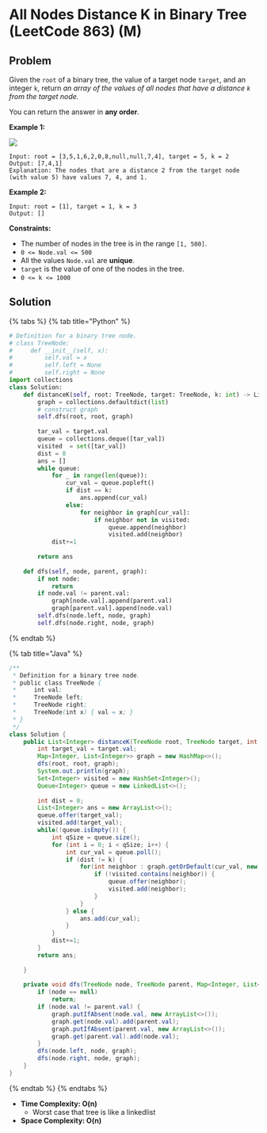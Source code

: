 # All Nodes Distance K in Binary Tree (LeetCode 863) (M)

## Problem

Given the `root` of a binary tree, the value of a target node `target`, and an integer `k`, return _an array of the values of all nodes that have a distance _`k`_ from the target node._

You can return the answer in **any order**.

&#x20;

**Example 1:**

![](https://s3-lc-upload.s3.amazonaws.com/uploads/2018/06/28/sketch0.png)

```
Input: root = [3,5,1,6,2,0,8,null,null,7,4], target = 5, k = 2
Output: [7,4,1]
Explanation: The nodes that are a distance 2 from the target node (with value 5) have values 7, 4, and 1.
```

**Example 2:**

```
Input: root = [1], target = 1, k = 3
Output: []
```

&#x20;

**Constraints:**

* The number of nodes in the tree is in the range `[1, 500]`.
* `0 <= Node.val <= 500`
* All the values `Node.val` are **unique**.
* `target` is the value of one of the nodes in the tree.
* `0 <= k <= 1000`

## Solution

{% tabs %}
{% tab title="Python" %}
```python
# Definition for a binary tree node.
# class TreeNode:
#     def __init__(self, x):
#         self.val = x
#         self.left = None
#         self.right = None
import collections
class Solution:
    def distanceK(self, root: TreeNode, target: TreeNode, k: int) -> List[int]:
        graph = collections.defaultdict(list)
        # construct graph
        self.dfs(root, root, graph)
        
        tar_val = target.val
        queue = collections.deque([tar_val])
        visited  = set([tar_val])
        dist = 0
        ans = []
        while queue:
            for _ in range(len(queue)):
                cur_val = queue.popleft()
                if dist == k:
                    ans.append(cur_val)
                else:
                    for neighbor in graph[cur_val]:
                        if neighbor not in visited:
                            queue.append(neighbor)
                            visited.add(neighbor)
            dist+=1
        
        return ans
    
    def dfs(self, node, parent, graph):
        if not node:
            return 
        if node.val != parent.val:
            graph[node.val].append(parent.val)
            graph[parent.val].append(node.val)
        self.dfs(node.left, node, graph)
        self.dfs(node.right, node, graph)
```
{% endtab %}

{% tab title="Java" %}
```java
/**
 * Definition for a binary tree node.
 * public class TreeNode {
 *     int val;
 *     TreeNode left;
 *     TreeNode right;
 *     TreeNode(int x) { val = x; }
 * }
 */
class Solution {
    public List<Integer> distanceK(TreeNode root, TreeNode target, int k) {
        int target_val = target.val;
        Map<Integer, List<Integer>> graph = new HashMap<>();
        dfs(root, root, graph);
        System.out.println(graph);
        Set<Integer> visited = new HashSet<Integer>();
        Queue<Integer> queue = new LinkedList<>();
        
        int dist = 0;
        List<Integer> ans = new ArrayList<>();
        queue.offer(target_val);
        visited.add(target_val);
        while(!queue.isEmpty()) {
            int qSize = queue.size();
            for (int i = 0; i < qSize; i++) {
                int cur_val = queue.poll();
                if (dist != k) {
                    for(int neighbor : graph.getOrDefault(cur_val, new ArrayList<>())) {
                        if (!visited.contains(neighbor)) {
                            queue.offer(neighbor);
                            visited.add(neighbor);
                        }
                    }
                } else {
                    ans.add(cur_val);
                }
            }
            dist+=1;
        }
        return ans;
    
    }
    
    private void dfs(TreeNode node, TreeNode parent, Map<Integer, List<Integer>> graph) {
        if (node == null) 
            return;
        if (node.val != parent.val) {
            graph.putIfAbsent(node.val, new ArrayList<>());
            graph.get(node.val).add(parent.val);
            graph.putIfAbsent(parent.val, new ArrayList<>());
            graph.get(parent.val).add(node.val);
        }
        dfs(node.left, node, graph);
        dfs(node.right, node, graph);
    }
}
```
{% endtab %}
{% endtabs %}

* **Time Complexity:  O(n)**
  * Worst case that tree is like a linkedlist
* **Space Complexity: O(n)**
